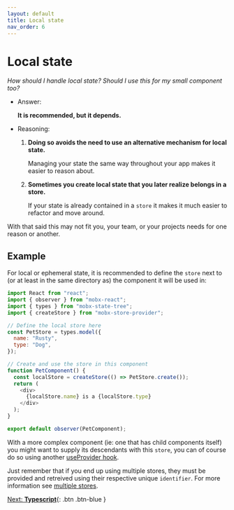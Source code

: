 ```yaml
---
layout: default
title: Local state
nav_order: 6
---
```


# Local state

_How should I handle local state? Should I use this for my small component too?_

- Answer:

  **It is recommended, but it depends.**

- Reasoning:

  1. **Doing so avoids the need to use an alternative mechanism for local state.**

     Managing your state the same way throughout your app makes it easier to reason about.

  1. **Sometimes you create local state that you later realize belongs in a store.**

     If your state is already contained in a `store` it makes it much easier to refactor and move around.

With that said this may not fit you, your team, or your projects needs for one reason or another.

## Example

For local or ephemeral state, it is recommended to define the `store` next to (or at least in the same directory as) the component it will be used in:

```javascript
import React from "react";
import { observer } from "mobx-react";
import { types } from "mobx-state-tree";
import { createStore } from "mobx-store-provider";

// Define the local store here
const PetStore = types.model({
  name: "Rusty",
  type: "Dog",
});

// Create and use the store in this component
function PetComponent() {
  const localStore = createStore(() => PetStore.create());
  return (
    <div>
      {localStore.name} is a {localStore.type}
    </div>
  );
}

export default observer(PetComponent);
```

With a more complex component (ie: one that has child components itself) you might want to supply its descendants with this `store`, you can of course do so using another [useProvider hook](/api/useProvider).

Just remember that if you end up using multiple stores, they must be provided and retreived using their respective unique `identifier`. For more information see [multiple stores](/multiple-stores).

[Next: **Typescript**](/typescript){: .btn .btn-blue }
